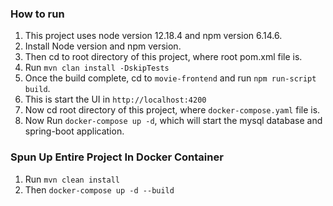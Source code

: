 ### How to run 
1. This project uses node version 12.18.4 and npm version 6.14.6.
2. Install Node version and npm version.
3. Then cd to root directory of this project, where root pom.xml file is.
4. Run ```mvn clan install -DskipTests```
5. Once the build complete, cd to `movie-frontend` and run ```npm run-script build```.
6. This is start the UI in `http://localhost:4200`
7. Now cd root directory of this project, where `docker-compose.yaml` file is.
8. Now Run ```docker-compose up -d```, which will start the mysql database and spring-boot application.

### Spun Up Entire Project In Docker Container
1. Run `mvn clean install`
2. Then `docker-compose up -d --build`